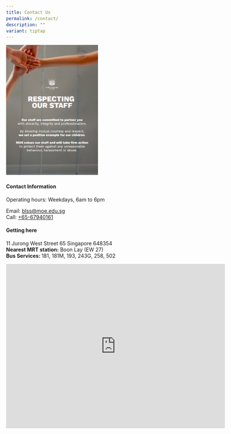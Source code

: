 ```yaml
---
title: Contact Us
permalink: /contact/
description: ""
variant: tiptap
---
```

<p></p>
<div class="isomer-image-wrapper">
<img style="width: 50%;" height="auto" width="100%" alt="" src="/images/Charter.png">
</div>
<h4><strong>Contact Information</strong></h4>
<p>Operating hours: Weekdays, 6am to 6pm</p>
<p>Email: <a href="mailto:blss@moe.edu.sg" rel="noopener noreferrer nofollow" target="_blank">blss@moe.edu.sg</a>
<br>Call: <a href="tel:+6567940161" rel="noopener noreferrer nofollow" target="_blank">+65-67940161</a>
</p>
<h4><strong>Getting here</strong></h4>
<p>11 Jurong West Street 65 Singapore 648354
<br><strong>Nearest MRT station:</strong> Boon Lay (EW 27)
<br><strong>Bus Services: </strong>181, 181M, 193, 243G, 258, 502</p>
<div class="iframe-wrapper">
<iframe style="border:0;" height="450" width="600" allowfullscreen="true" frameborder="0" src="https://www.google.com/maps/embed?pb=!1m18!1m12!1m3!1d3988.7217959823197!2d103.69969831475404!3d1.3433220990202652!2m3!1f0!2f0!3f0!3m2!1i1024!2i768!4f13.1!3m3!1m2!1s0x31da0f94472b6373%3A0xce93286b8d47d49d!2sBoon%20Lay%20Secondary%20School!5e0!3m2!1sen!2ssg!4v1671694736555!5m2!1sen!2ssg"></iframe>
</div>
<p></p>